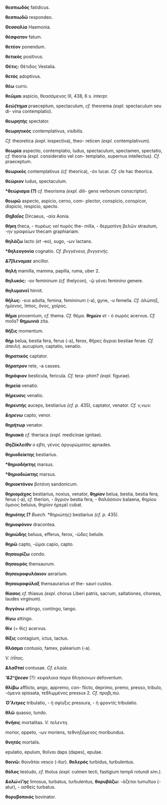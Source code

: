 **θεσπιωδός** fatidicus.

**θεσπιωδῶ** respondeo.

**Θεσσαλία** Haemonia.

**θέσφατον** fatum.

**θετέον** ponendum.

**θετικός** positivus.

**Θέτις:** Θέτιδος Vestalia.

**θετός** adoptivus.

**θέω** curro.

**θεῶμαι** aspicio, θεασάμενος III, 438, 6 s. *interpr.*

***&εώ(τημα*** praeceptum, spectaculum, *cf.* theorema *(expl.*
spectaculum seu di- vina contemplatio).

**θεωρητἡς** spectator.

**θεωρητικός** contemplativus, visibilis.

*Cf.* theoretica *(expl.* inspectiva), theo- reticen *(expl.*
contemplativum).

**θεωρία** aspectio, contemplatio, ludus, spectaculum, spectamen,
spectatio, *cf.* theoria *(expl.* consideratio vel con- templatio,
supernus intellectus). *Cf.* praeceptum.

**θεωρικός** contemplativus *(cf.* theorica), -όν lucar. *Cf.* cle hac
theorica.

**θεώριον** ludus, spectaculum.

**\*θεώρισμα (?)** *cf.* theorisma *(expl.* dili- gens verborum
conscriptor).

**θεωρῶ** aspecto, aspicio, cerno, com- plector, conspicio, conspicor,
dispicio, respicio, specto.

***Θηβαΐος*** Dircaeus, -αία Aonia.

**θήκη** theca, - πυρέως *vel* πυρός the- milla, - δερματίνη βελῶν
strautum, -ην γραφείων thecam graphiariam.

**θηλάζω** lacto *(et* -eo), sugo, -ων lactans.

**\*θηλεογονία** cognatio. *Cf. βνγγένεια, βνγγενής.*

***&7]λενομαε*** ancillor.

**θηλή** mamilla, mamma, papilla, ruma, uber 2.

**θηλυκός:** -ov femininum *(cf.* thelycon), -ῷ γένει feminino genere.

**θηλυμανεῖ** hinnit.

**θῆλυς:** -εια adulta, femina, femininum (-a), gyne, -υ femella. *Cf.*
ἀλώπηξ, ἠμίονος, ἵππος, ὄνος, χοῖρος.

**θῆμα** prooemium, *cf.* thema. *Cf.* θέμα. **θημών** *et* - ὁ σωρός
acervus. *Cf.* molis? **θημωνιά** zita.

**θῆξις** momentum.

**θήρ** belua, bestia fera, ferus (-a), ferox, θῆρες ἄγριαι bestiae
ferae. *Cf. άπειλή.* aucupium, captatio, venatio.

**θηρατικός** captator.

**θἡρατρον** rete, -a casses.

**θηράφιον** besticula, fericula. *Cf.* tera- phim? *(expl.* figurae).

**θηρεία** venatio.

**θήρευσις** venatio.

**θηρευτἡς** auceps, bestiarius *(cf. p.* 435), captator, venator. *Cf.
ν,νων.*

***&ηρενω*** capto, venor.

**θηρήτωρ** venator.

**θηριακά** *cf.* theriaca *(expl.* medicinae ignitae).

***Θηζϊίκλείθν** o εβτι,* γένος ἀργυρώματος apnades.

**θηριοδείκτης** bestiarius.

**\*θηριοδἡκτης** marsus.

**\*θηριοδιώκτης** marsus.

**θηριοκτόνον** βοτάνη sandonicum.

**θηριομάχος** bestiarius, noxius, venator, **θηρίον** belua, bestia,
bestia fera, ferus (-a), *cf.* therion, - ἄγριον bestia fera, -
θαλάσσιον balaena, θηρίου ὅμοιος beluius, θηρίον ἠρεμεῖ cubat.

**θηριότης (?** *Buech.* \*θηριώτης) bestiarius *(cf. p.* 435).

**θηριοφόνον** dracontea.

**θηριώδης** beluus, efferus, ferox, -ῶδες beluile.

**θηρῶ** capto, -ῶμαι capio, capto.

**θησαυρίζω** condo.

**θησαυρός** thensaurum.

**θησαυροφυλάκιον** aerarium.

**θησαυροφύλαξ** thensaurarius *et* the- sauri custos.

**θίασος** *cf.* thiasus *(expl.* chorus Liberi patris, sacrum,
saltationes, choreas, laudes virginum).

**θιγγάνω** attingo, contingo, tango.

**θίγω** attingo.

**θίν** (= θίς) acervus.

**θίξις** contagium, ictus, tactus.

**θλάσμα** contusio, famex, palearium (-a).

*V. ίτΐπος.*

***&λα0ταί*** contusae. *Cf. ελαία.*

***\'&2\^(jecav*** (?): κεφαλαια παρα θλησιονων defoventum.

**θλίβω** afflicto, ango, appremo, con- flicto, deprimo, premo, presso,
tribulo, -όμενα spissata, τεθλιμμένος pressus 2. *Cf. προβι,πώ.*

***Ό\'λιτρες*** tribulatio, - ἠ σφίγξις pressura, - ἠ φροντίς
tribulatio.

**θλῶ** quasso, tundo.

**θνῆσις** mortalitas. *V. τελεντη.*

morior, oppeto, -ων moriens, τεθνηξόμενος moribundus.

**θνητός** mortalis.

epulatio, epulum, θοῖναι daps (dapes), epulae.

**θοινῶ:** θοινᾶται vesco (-itur). **θολερός** turbidus, turbulentus.

**θόλος** testudo, *cf.* tholus *(expl.* culmen tecti, fastigium templi
rotundi *sim.).*

***&ολώ\<ϊ\'ης*** limosus, turbatus, turbulentus, **θορυβάζω:** -άζεται
tumultuo (-atur), - ασθείς turbatus.

**θορυβοποιός** bovinator.
